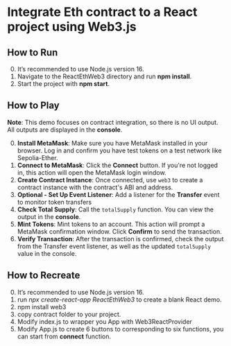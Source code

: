 # Integrate Eth contract to a React project using Web3.js

## How to Run
0. It’s recommended to use Node.js version 16.
1. Navigate to the ReactEthWeb3 directory and run **npm install**.
2. Start the project with **npm start**.


## How to Play
**Note**: This demo focuses on contract integration, so there is no UI output. All outputs are displayed in the **console**.

0. **Install MetaMask**: Make sure you have MetaMask installed in your browser. Log in and confirm you have test tokens on a test network like Sepolia-Ether.
1. **Connect to MetaMask**: Click the **Connect** button. If you're not logged in, this action will open the MetaMask login window. 
2. **Create Contract Instance**: Once connected, use `web3` to create a contract instance with the contract's ABI and address.
3. **Optional - Set Up Event Listener**: Add a listener for the **Transfer** event to monitor token transfers
4. **Check Total Supply**: Call the `totalSupply` function. You can view the output in the **console**.
5. **Mint Tokens**: Mint tokens to an account. This action will prompt a MetaMask confirmation window. Click **Confirm** to send the transaction.
6. **Verify Transaction**: After the transaction is confirmed, check the output from the Transfer event listener, as well as the updated `totalSupply` value in the console.

## How to Recreate

0. It’s recommended to use Node.js version 16.
1. run *npx create-react-app ReactEthWeb3* to create a blank React demo.
2. npm install web3
3. copy contract folder to your project.
4. Modify index.js to wrapper you App with Web3ReactProvider
5. Modify App.js to create 6 buttons to corresponding to six functions, you can start from **connect** function.
